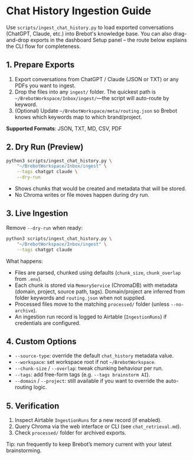 # Chat History Ingestion Guide

Use `scripts/ingest_chat_history.py` to load exported conversations (ChatGPT, Claude, etc.) into Brebot's knowledge base.
You can also drag-and-drop exports in the dashboard Setup panel – the route below explains the CLI flow for completeness.

## 1. Prepare Exports
1. Export conversations from ChatGPT / Claude (JSON or TXT) or any PDFs you want to ingest.
2. Drop the files into any `ingest/` folder. The quickest path is `~/BrebotWorkspace/Inbox/ingest/`—the script will auto-route by keyword.
3. (Optional) Update `~/BrebotWorkspace/meta/routing.json` so Brebot knows which keywords map to which brand/project.

**Supported Formats**: JSON, TXT, MD, CSV, PDF

## 2. Dry Run (Preview)
```bash
python3 scripts/ingest_chat_history.py \
    "~/BrebotWorkspace/Inbox/ingest" \
    --tags chatgpt claude \
    --dry-run
```
- Shows chunks that would be created and metadata that will be stored.
- No Chroma writes or file moves happen during dry run.

## 3. Live Ingestion
Remove `--dry-run` when ready:
```bash
python3 scripts/ingest_chat_history.py \
    "~/BrebotWorkspace/Inbox/ingest" \
    --tags chatgpt claude
```
What happens:
- Files are parsed, chunked using defaults (`chunk_size`, `chunk_overlap` from `.env`).
- Each chunk is stored via `MemoryService` (ChromaDB) with metadata (domain, project, source path, tags). Domain/project are inferred from folder keywords and `routing.json` when not supplied.
- Processed files move to the matching `processed/` folder (unless `--no-archive`).
- An ingestion run record is logged to Airtable (`IngestionRuns`) if credentials are configured.

## 4. Custom Options
- `--source-type`: override the default `chat_history` metadata value.
- `--workspace`: set workspace root if not `~/BrebotWorkspace`.
- `--chunk-size` / `--overlap`: tweak chunking behaviour per run.
- `--tags`: add free-form tags (e.g. `--tags brainstorm AI`).
- `--domain` / `--project`: still available if you want to override the auto-routing logic.

## 5. Verification
1. Inspect Airtable `IngestionRuns` for a new record (if enabled).
2. Query Chroma via the web interface or CLI (see `chat_retrieval.md`).
3. Check `processed/` folder for archived exports.

Tip: run frequently to keep Brebot’s memory current with your latest brainstorming.
